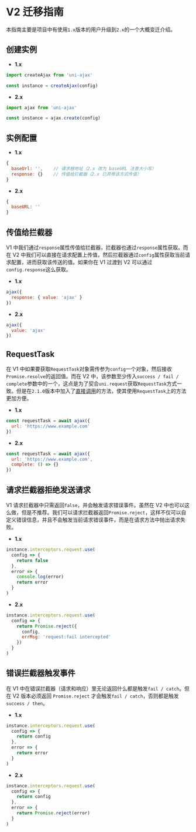 # V2 迁移指南

本指南主要是项目中有使用`1.x`版本的用户升级到`2.x`的一个大概变迁介绍。

## 创建实例

- **1.x**

```Javascript
import createAjax from 'uni-ajax'

const instance = createAjax(config)
```

- **2.x**

```Javascript
import ajax from 'uni-ajax'

const instance = ajax.create(config)
```

## 实例配置

- **1.x**

```Javascript
{
  baseUrl: '',    // 请求根地址（2.x 改为 baseURL 注意大小写）
  response: {}    // 传值给拦截器（2.x 已弃用该方式传值）
}
```

- **2.x**

```Javascript
{
  baseURL: ''
}
```

## 传值给拦截器

V1 中我们通过`response`属性传值给拦截器，拦截器也通过`response`属性获取。而在 V2 中我们可以直接在请求配置上传值，然后拦截器通过`config`属性获取当前请求配置，进而获取该传送的值。如果你在 V1 过渡到 V2 可以通过`config.response`这么获取。

- **1.x**

```Javascript
ajax({
  response: { value: 'ajax' }
})
```

- **2.x**

```Javascript
ajax({
  value: 'ajax'
})
```

## RequestTask

在 V1 中如果要获取`RequestTask`对象需传参为`config`一个对象，然后接收`Promise.resolve`的返回值。而在 V2 中，该参数至少传入`success / fail / complete`参数中的一个，这点是为了契合`uni.request`获取`RequestTask`方式一致。但是在`2.1.0`版本中加入了[直接调用](/usage/request-task.html)的方法，使其使用`RequestTask`上的方法更加方便。

- **1.x**

```JavaScript
const requestTask = await ajax({
  url: 'https://www.example.com'
})
```

- **2.x**

```JavaScript
const requestTask = await ajax({
  url: 'https://www.example.com',
  complete: () => {}
})
```

## 请求拦截器拒绝发送请求

V1 请求拦截器中只需返回`false`，并会触发请求错误事件。虽然在 V2 中也可以这么做，但是不推荐。我们可以请求拦截器返回`Promise.reject`，这样不仅可以自定义错误信息，并且不会触发当前请求错误事件，而是在请求方法中抛出请求失败。

- **1.x**

```JavaScript
instance.interceptors.request.use(
  config => {
    return false
  },
  error => {
    console.log(error)
    return error
  }
)
```

- **2.x**

```JavaScript
instance.interceptors.request.use(
  config => {
    return Promise.reject({
      config,
      errMsg: 'request:fail intercepted'
    })
  }
)
```

## 错误拦截器触发事件

在 V1 中在错误拦截器（请求和响应）里无论返回什么都是触发`fail / catch`。但在 V2 版本必须返回 `Promise.reject` 才会触发`fail / catch`，否则都是触发 `success / then`。

- **1.x**

```JavaScript
instance.interceptors.request.use(
  config => {
    return config
  },
  error => {
    return error
  }
)
```

- **2.x**

```JavaScript
instance.interceptors.request.use(
  config => {
    return config
  },
  error => {
    return Promise.reject(error)
  }
)
```

